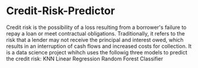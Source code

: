 # Credit-Risk-Predictor
Credit risk is the possibility of a loss resulting from a borrower's failure to repay a loan or meet contractual obligations. Traditionally, it refers to the risk that a lender may not receive the principal and interest owed, which results in an interruption of cash flows and increased costs for collection.
It is a data science project whihch uses the followig three models to predict the credit risk:
KNN
Linear Regression
Random Forest Classifier
